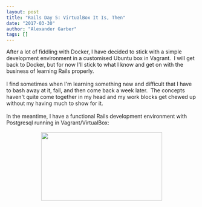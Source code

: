 ```yaml
---
layout: post
title: "Rails Day 5: VirtualBox It Is, Then"
date: "2017-03-30"
author: "Alexander Garber"
tags: []
---
```


<div dir="ltr" style="text-align: left;" trbidi="on">After a lot of fiddling with Docker, I have decided to stick with a simple development environment in a customised Ubuntu box in Vagrant.  I will get back to Docker, but for now I'll
          stick to what I know and get on with the business of learning Rails properly.<br><br>I find sometimes when I'm learning something new and difficult that I have to bash away at it, fail, and then come back a week later.  The
          concepts haven't quite come together in my head and my work blocks get chewed up without my having much to show for it.<br><br>In the meantime, I have a functional Rails development environment with Postgresql running in
          Vagrant/VirtualBox:<br><br>
          <div class="separator" style="clear: both; text-align: center;"><a href="https://1.bp.blogspot.com/-Rlr_ediXotE/WNxpTxy3lrI/AAAAAAAAQbM/GEYEY_yxZWsSVPixRTCyC-2bbklBbQQrwCPcB/s1600/Screenshot%2Bfrom%2B2017-03-30%2B13-10-08.png" imageanchor="1" style="margin-left: 1em; margin-right: 1em;"><img border="0" height="180" src="https://1.bp.blogspot.com/-Rlr_ediXotE/WNxpTxy3lrI/AAAAAAAAQbM/GEYEY_yxZWsSVPixRTCyC-2bbklBbQQrwCPcB/s320/Screenshot%2Bfrom%2B2017-03-30%2B13-10-08.png" width="320"></a></div>
<br>
        </div>